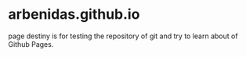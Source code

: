 # arbenidas.github.io
page destiny is for testing the repository of git and try to learn about of Github Pages.
